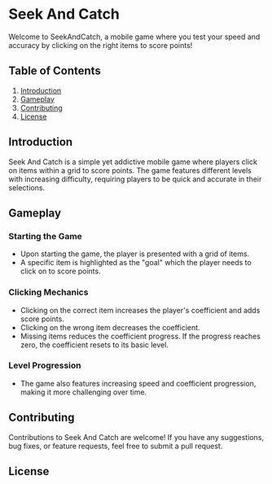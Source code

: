 # Seek And Catch

Welcome to SeekAndCatch, a mobile game where you test your speed and accuracy by clicking on the right items to score points!

## Table of Contents

1. [Introduction](#introduction)
2. [Gameplay](#gameplay)
3. [Contributing](#contributing)
4. [License](#license)

## Introduction

Seek And Catch is a simple yet addictive mobile game where players click on items within a grid to score points. The game features different levels with increasing difficulty, requiring players to be quick and accurate in their selections.

## Gameplay

### Starting the Game
- Upon starting the game, the player is presented with a grid of items.
- A specific item is highlighted as the "goal" which the player needs to click on to score points.

### Clicking Mechanics
- Clicking on the correct item increases the player's coefficient and adds score points.
- Clicking on the wrong item decreases the coefficient.
- Missing items reduces the coefficient progress. If the progress reaches zero, the coefficient resets to its basic level.

### Level Progression
- The game also features increasing speed and coefficient progression, making it more challenging over time.

## Contributing

Contributions to Seek And Catch are welcome! If you have any suggestions, bug fixes, or feature requests, feel free to submit a pull request.

## License


